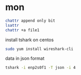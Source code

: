 # mon

```sh
chattr append only bit
lsattr
chattr +a file1
```

install tshark on centos

```sh
sudo yum install wireshark-cli

```

data in json format

```sh
tshark -i enp2s0f1 -T json -i 4
```
